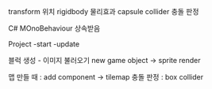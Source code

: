 transform 위치
rigidbody 물리효과
capsule collider 충돌 판정

C#
MOnoBehaviour 상속받음

Project
-start
-update

블럭 생성 - 이미지 불러오기
new game object -> sprite render

맵 만들 때 : add component -> tilemap
충돌 판정 : box collider